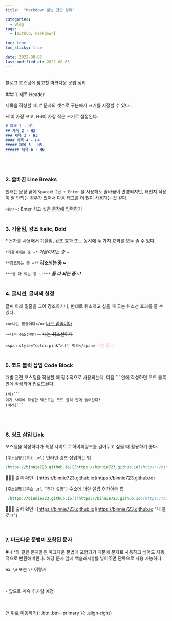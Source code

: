 ```yaml
---
title:  "Markdown 문법 간단 정리" 

categories:
  - Blog
tags:
  - [Github, markdown]

toc: true
toc_sticky: true

date: 2022-08-05
last_modified_at: 2022-08-05
---
```


<br/> 
블로그 포스팅에 참고할 마크다운 문법 정리 
<br/> <br/> 
### 1. 제목  Header

제목을 작성할 때, # 문자의 갯수로 구분해서 크기를 지정할 수 있다.

H1이 가장 크고, H6이 가장 작은 크기로 설정된다. 

```markdown
# 제목 1 - H1
## 제목 2 - H2
### 제목 3 - H3
#### 제목 4 - H4
##### 제목 5 - H5
###### 제목 6 - H6
```
<br/> <br/> 
### 2. 줄바꿈  Line Breaks

원래는 문장 끝에 `Space바 2번 + Enter` 을 사용해도 줄바꿈이 반영되지만, 왜인지 적용이 잘 안되는 경우가 있어서 다음 태그를 더 많이 사용하는 것 같다. 

`<br/>` : Enter 치고 싶은 문장에 입력하기
<br/> <br/> 
### 3. 기울임, 강조  Italic, Bold

\* 문자를 사용해서 기울임, 강조 효과 또는 동시에 두 가지 효과를 모두 줄 수 있다. 

`*기울여지는 중 ~*`     *기울여지는 중 ~*

`**강조되는 중 ~**`     **강조되는 중 ~**

`***둘 다 되는 중 ~!***`     ***둘 다 되는 중 ~!***
<br/> <br/> 
### 4. 글씨선, 글씨색 설정

글씨 아래 밑줄을 그어 강조하거나, 반대로 취소하고 싶을 때 긋는 취소선 효과를 줄 수 있다. 

`<u>나는 밑줄이다</u>`   <u>나는 밑줄이다</u>

`~~나는 취소선이다~~`   ~~나는 취소선이다~~

`<span style="color:pink">나는 핑크</span>`   <span style="color:pink">나는 핑크</span>
<br/> <br/> 
### 5. 코드 블럭 삽입 Code Block

개발 관련 포스팅을 작성할 때 필수적으로 사용되는데, 다음 \``` 안에 작성하면 코드 블록안에 작성되어 업로드된다. 


```
(위)```
여기 사이에 작성한 텍스트는 코드 블럭 안에 들어간다!
(아래)```
```
<br/> <br/> 
### 6. 링크 삽입 Link

포스팅을 작성하다가 특정 사이트로 하이퍼링크를 걸어두고 싶을 때 활용하기 좋다. 

`[주소설명](주소 url)`  인라인 링크 삽입하는 법

```markdown
[https://binnie723.github.io]([https://binnie723.github.io](https://binnie723.github.io/))
```
  
💁🏻‍♀️ 출력 확인 : [https://binnie723.github.io](https://binnie723.github.io)
<br/>

`[주소설명](주소 url "추가 설명")`  주소에 대한 설명 추가하는 법

```markdown
 [https://binnie723.github.io]([https://binnie723.github.io](https://binnie723.github.io/) “내 블로그”)
```
  
💁🏻‍♀️ 출력 확인 : [https://binnie723.github.io](https://binnie723.github.io "내 블로그")

<br/>  

### 7. 마크다운 문법이 포함된 문자

\#나 \*와 같은 문자들은 마크다운 문법에 포함되기 때문에 문자로 사용하고 싶어도 자동적으로 변환해버린다. 해당 문자 앞에 백슬래시(\)를 넣어주면 단독으로 사용 가능하다. 

ex. `\#`  또는 `\*` 이렇게
<br/> <br/><br/> 


\- 앞으로 계속 추가할 예정

<br/><br/>
[맨 위로 이동하기](#){: .btn .btn--primary }{: .align-right}
